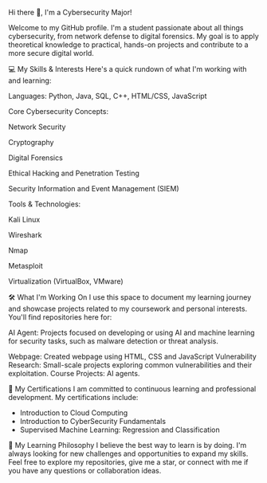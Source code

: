 Hi there 👋, I'm a Cybersecurity Major!

Welcome to my GitHub profile. I'm a student passionate about all things cybersecurity, from network defense to digital forensics. My goal is to apply theoretical knowledge to practical, hands-on projects and contribute to a more secure digital world.

💻 My Skills & Interests
Here's a quick rundown of what I'm working with and learning:

Languages: Python, Java, SQL, C++, HTML/CSS, JavaScript

Core Cybersecurity Concepts:

Network Security

Cryptography

Digital Forensics

Ethical Hacking and Penetration Testing

Security Information and Event Management (SIEM)

Tools & Technologies:

Kali Linux

Wireshark

Nmap

Metasploit

Virtualization (VirtualBox, VMware)

🛠️ What I'm Working On
I use this space to document my learning journey and showcase projects related to my coursework and personal interests. You'll find repositories here for:

AI Agent: Projects focused on developing or using AI and machine learning for security tasks, such as malware detection or threat analysis.

Webpage: Created webpage using HTML, CSS and JavaScript
Vulnerability Research: Small-scale projects exploring common vulnerabilities and their exploitation.
Course Projects: AI agents.

📜 My Certifications
I am committed to continuous learning and professional development. My certifications include:
- Introduction to Cloud Computing
- Introduction to CyberSecurity Fundamentals
- Supervised Machine Learning: Regression and Classification



🌱 My Learning Philosophy
I believe the best way to learn is by doing. I'm always looking for new challenges and opportunities to expand my skills. Feel free to explore my repositories, give me a star, or connect with me if you have any questions or collaboration ideas.

